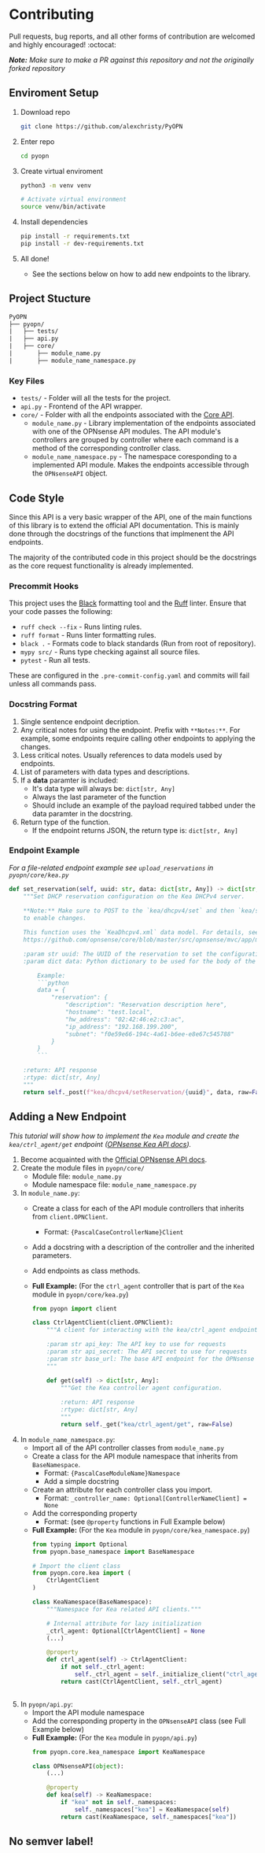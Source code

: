 # Contributing

Pull requests, bug reports, and all other forms of contribution are welcomed and highly encouraged! :octocat: 

***Note:** Make sure to make a PR against this repository and not the originally forked repository*

## Enviroment Setup

1) Download repo

    ```bash
    git clone https://github.com/alexchristy/PyOPN
    ```

2) Enter repo

    ```bash
    cd pyopn
    ```

3) Create virtual enviroment

    ```bash
    python3 -m venv venv

    # Activate virtual environment
    source venv/bin/activate
    ```

4) Install dependencies

    ```bash
    pip install -r requirements.txt
    pip install -r dev-requirements.txt
    ```

5) All done!

    * See the sections below on how to add new endpoints to the library.

## Project Stucture

```txt
PyOPN
├── pyopn/
|   ├── tests/
|   ├── api.py
|   ├── core/
|       ├── module_name.py
|       ├── module_name_namespace.py
```

### Key Files

* `tests/` - Folder will all the tests for the project.
* `api.py` - Frontend of the API wrapper.
* `core/` - Folder with all the endpoints associated with the [Core API](https://docs.opnsense.org/development/api.html#core-api).
    * `module_name.py` - Library implementation of the endpoints associated with one of the OPNsense API modules. The API module's controllers are grouped by controller where each command is a method of the corresponding controller class.
    * `module_name_namespace.py` - The namespace coresponding to a implemented API module. Makes the endpoints accessible through the `OPNsenseAPI` object.

## Code Style

Since this API is a very basic wrapper of the API, one of the main functions of this library is to extend the official API documentation. This is mainly done through the docstrings of the functions that implmenent the API endpoints.

The majority of the contributed code in this project should be the docstrings as the core request functionality is already implemented.

### Precommit Hooks

This project uses the [Black](https://github.com/psf/black) formatting tool and the [Ruff](https://github.com/astral-sh/ruff) linter. Ensure that your code passes the following:
- `ruff check --fix` - Runs linting rules.
- `ruff format` - Runs linter formatting rules.
- `black .` - Formats code to black standards (Run from root of repository).
- `mypy src/` - Runs type checking against all source files.
- `pytest` - Run all tests.

These are configured in the `.pre-commit-config.yaml` and commits will fail unless all commands pass.

### Docstring Format

1) Single sentence endpoint decription.
2) Any critical notes for using the endpoint. Prefix with `**Notes:**`. For example, some endpoints require calling other endpoints to applying the changes.
3) Less critical notes. Usually references to data models used by endpoints.
4) List of parameters with data types and descriptions.
5) If a **data** paramter is included:
    * It's data type will always be: `dict[str, Any]`
    * Always the last parameter of the function
    * Should include an example of the payload required tabbed under the data paramter in the docstring.
6) Return type of the function.
    * If the endpoint returns JSON, the return type is: `dict[str, Any]`

### Endpoint Example

*For a file-related endpoint example see `upload_reservations` in `pyopn/core/kea.py`*

```python
def set_reservation(self, uuid: str, data: dict[str, Any]) -> dict[str, Any]:
    """Set DHCP reservation configuration on the Kea DHCPv4 server.
    
    **Note:** Make sure to POST to the `kea/dhcpv4/set` and then `kea/service/reconfigure` endpoints after this 
    to enable changes.

    This function uses the `KeaDhcpv4.xml` data model. For details, see:
    https://github.com/opnsense/core/blob/master/src/opnsense/mvc/app/models/OPNsense/Kea/KeaDhcpv4.xml    

    :param str uuid: The UUID of the reservation to set the configuration for.
    :param dict data: Python dictionary to be used for the body of the request.

        Example:
        ```python
        data = {
            "reservation": {
                "description": "Reservation description here",
                "hostname": "test.local",
                "hw_address": "02:42:46:e2:c3:ac",
                "ip_address": "192.168.199.200",
                "subnet": "f0e59e66-194c-4a61-b6ee-e8e67c545788"
            }
        }
        ```

    :return: API response
    :rtype: dict[str, Any]
    """
    return self._post(f"kea/dhcpv4/setReservation/{uuid}", data, raw=False)
```

## Adding a New Endpoint

*This tutorial will show how to implement the `Kea` module and create the `kea/ctrl_agent/get` endpoint ([OPNsense Kea API docs](https://docs.opnsense.org/development/api/core/kea.html)).*

1) Become acquainted with the [Official OPNsense API docs](https://docs.opnsense.org/development/api.html).
2) Create the module files in `pyopn/core/`
    * Module file: `module_name.py`
    * Module namespace file: `module_name_namespace.py`
3) In `module_name.py`:
    * Create a class for each of the API module controllers that inherits from `client.OPNClient`. 
        * Format: `{PascalCaseControllerName}Client`
    * Add a docstring with a description of the controller and the inherited parameters.
    * Add endpoints as class methods.
    * **Full Example:** (For the `ctrl_agent` controller that is part of the `Kea` module in `pyopn/core/kea.py`)

        ```python
        from pyopn import client

        class CtrlAgentClient(client.OPNClient):
            """A client for interacting with the kea/ctrl_agent endpoints.

            :param str api_key: The API key to use for requests
            :param str api_secret: The API secret to use for requests
            :param str base_url: The base API endpoint for the OPNsense  deployment
            """

            def get(self) -> dict[str, Any]:
                """Get the Kea controller agent configuration.
                
                :return: API response
                :rtype: dict[str, Any]
                """
                return self._get("kea/ctrl_agent/get", raw=False)
        ```
4) In `module_name_namespace.py`:
    * Import all of the API controller classes from `module_name.py`
    * Create a class for the API module namespace that inherits from `BaseNamespace`. 
        * Format: `{PascalCaseModuleName}Namespace`
        * Add a simple docstring
    * Create an attribute for each controller class you import.
        * Format: `_controller_name: Optional[ControllerNameClient] = None`
    * Add the corresponding property
        * Format: (see `@property` functions in Full Example below)
    * **Full Example:** (For the `Kea` module in `pyopn/core/kea_namespace.py`)
        ```python
        from typing import Optional
        from pyopn.base_namespace import BaseNamespace

        # Import the client class
        from pyopn.core.kea import (
            CtrlAgentClient
        )

        class KeaNamespace(BaseNamespace):
            """Namespace for Kea related API clients."""

            # Internal attribute for lazy initialization
            _ctrl_agent: Optional[CtrlAgentClient] = None
            (...)

            @property
            def ctrl_agent(self) -> CtrlAgentClient:
                if not self._ctrl_agent:
                    self._ctrl_agent = self._initialize_client("ctrl_agent", CtrlAgentClient)
                return cast(CtrlAgentClient, self._ctrl_agent)
            
        ```
5) In `pyopn/api.py`:
    * Import the API module namespace
    * Add the corresponding property in the `OPNsenseAPI` class (see Full Example below)
    * **Full Example:** (For the `Kea` module in `pyopn/api.py`)
        ```python
        from pyopn.core.kea_namespace import KeaNamespace

        class OPNsenseAPI(object):
            (...)

            @property
            def kea(self) -> KeaNamespace:
                if "kea" not in self._namespaces:
                    self._namespaces["kea"] = KeaNamespace(self)
                return cast(KeaNamespace, self._namespaces["kea"])
        ```

## No semver label!